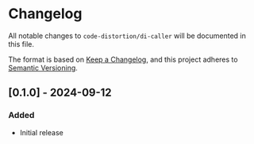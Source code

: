 # Changelog

All notable changes to `code-distortion/di-caller` will be documented in this file.

The format is based on [Keep a Changelog](https://keepachangelog.com/en/1.1.0/), and this project adheres to [Semantic Versioning](https://semver.org/spec/v2.0.0.html).



## [0.1.0] - 2024-09-12

### Added
- Initial release
